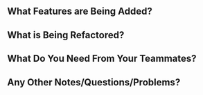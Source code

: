## What Features are Being Added?



## What is Being Refactored?



## What Do You Need From Your Teammates?



## Any Other Notes/Questions/Problems?

